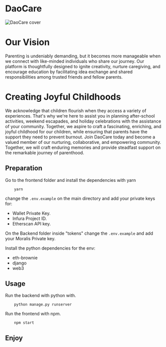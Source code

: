 #  DaoCare
![DaoCare cover](https://github.com/ericliujt/DaoCare/assets/65979265/170bb489-843e-4c1c-81d7-9659231c43e4)

# Our Vision
Parenting is undeniably demanding, but it becomes more manageable when we connect with like-minded individuals who share our journey. Our platform is thoughtfully designed to ignite creativity, nurture caregiving, and encourage education by facilitating idea exchange and shared responsibilities among trusted friends and fellow parents.
# Creating Joyful Childhoods
We acknowledge that children flourish when they access a variety of experiences. That's why we're here to assist you in planning after-school activities, weekend escapades, and holiday celebrations with the assistance of your community. Together, we aspire to craft a fascinating, enriching, and joyful childhood for our children, while ensuring that parents have the support they need to prevent burnout.
Join DaoCare today and become a valued member of our nurturing, collaborative, and empowering community. Together, we will craft enduring memories and provide steadfast support on the remarkable journey of parenthood.

## Preparation

Go to the frontend folder and install the dependencies with yarn
```shell
    yarn
```

change the `.env.example` on the main directory and add your private keys for:
- Wallet Private Key.
- Infura Project ID.
- Etherscan API key.

On the Backend folder inside "tokens" change the `.env.example` and add your Moralis Private key.

Install the python dependencies for the env:
- eth-brownie
- django
- web3

## Usage
Run the backend with python with.

```shell
    python manage.py runserver
```
Run the frontend with npm.

```shell
    npm start
```

## Enjoy
